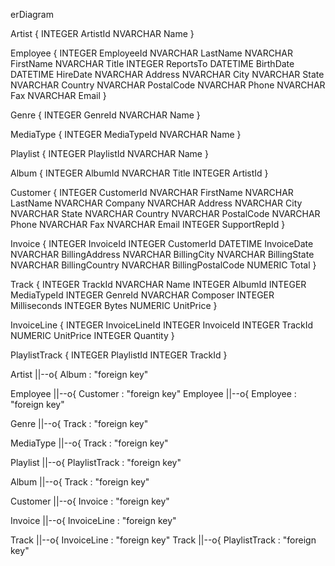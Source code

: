 erDiagram

  Artist {
    INTEGER ArtistId
    NVARCHAR Name
  }

  Employee {
    INTEGER EmployeeId
    NVARCHAR LastName
    NVARCHAR FirstName
    NVARCHAR Title
    INTEGER ReportsTo
    DATETIME BirthDate
    DATETIME HireDate
    NVARCHAR Address
    NVARCHAR City
    NVARCHAR State
    NVARCHAR Country
    NVARCHAR PostalCode
    NVARCHAR Phone
    NVARCHAR Fax
    NVARCHAR Email
  }

  Genre {
    INTEGER GenreId
    NVARCHAR Name
  }

  MediaType {
    INTEGER MediaTypeId
    NVARCHAR Name
  }

  Playlist {
    INTEGER PlaylistId
    NVARCHAR Name
  }

  Album {
    INTEGER AlbumId
    NVARCHAR Title
    INTEGER ArtistId
  }

  Customer {
    INTEGER CustomerId
    NVARCHAR FirstName
    NVARCHAR LastName
    NVARCHAR Company
    NVARCHAR Address
    NVARCHAR City
    NVARCHAR State
    NVARCHAR Country
    NVARCHAR PostalCode
    NVARCHAR Phone
    NVARCHAR Fax
    NVARCHAR Email
    INTEGER SupportRepId
  }

  Invoice {
    INTEGER InvoiceId
    INTEGER CustomerId
    DATETIME InvoiceDate
    NVARCHAR BillingAddress
    NVARCHAR BillingCity
    NVARCHAR BillingState
    NVARCHAR BillingCountry
    NVARCHAR BillingPostalCode
    NUMERIC Total
  }

  Track {
    INTEGER TrackId
    NVARCHAR Name
    INTEGER AlbumId
    INTEGER MediaTypeId
    INTEGER GenreId
    NVARCHAR Composer
    INTEGER Milliseconds
    INTEGER Bytes
    NUMERIC UnitPrice
  }

  InvoiceLine {
    INTEGER InvoiceLineId
    INTEGER InvoiceId
    INTEGER TrackId
    NUMERIC UnitPrice
    INTEGER Quantity
  }

  PlaylistTrack {
    INTEGER PlaylistId
    INTEGER TrackId
  }

  Artist ||--o{ Album : "foreign key"

  Employee ||--o{ Customer : "foreign key"
  Employee ||--o{ Employee : "foreign key"

  Genre ||--o{ Track : "foreign key"

  MediaType ||--o{ Track : "foreign key"

  Playlist ||--o{ PlaylistTrack : "foreign key"

  Album ||--o{ Track : "foreign key"

  Customer ||--o{ Invoice : "foreign key"

  Invoice ||--o{ InvoiceLine : "foreign key"

  Track ||--o{ InvoiceLine : "foreign key"
  Track ||--o{ PlaylistTrack : "foreign key"